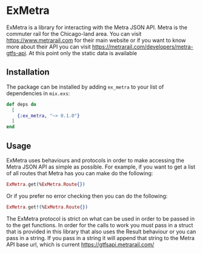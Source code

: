# ExMetra

ExMetra is a library for interacting with the Metra JSON API. Metra is the commuter rail for the Chicago-land area. You can visit https://www.metrarail.com for their main website or if you want to know more about their API you can visit https://metrarail.com/developers/metra-gtfs-api. At this point only the static data is available

## Installation

The package can be installed by adding `ex_metra` to your list of dependencies in `mix.exs`:

```elixir
def deps do
  [
    {:ex_metra, "~> 0.1.0"}
  ]
end
```

## Usage

ExMetra uses behaviours and protocols in order to make accessing the Metra JSON API as simple as possible. For example, if you want to get a list of all routes that Metra has you can make do the following:

```elixir
ExMetra.get(%ExMetra.Route{})
```

Or if you prefer no error checking then you can do the following:

```elixir
ExMetra.get!(%ExMetra.Route{})
```

The ExMetra protocol is strict on what can be used in order to be passed in to the get functions. In order for the calls to work you must pass in a struct that is provided in this library that also uses the Result behaviour or you can pass in a string. If you pass in a string it will append that string to the Metra API base url, which is current https://gtfsapi.metrarail.com/
